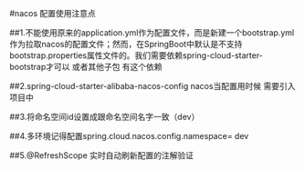 #nacos 配置使用注意点

##1.不能使用原来的application.yml作为配置文件，而是新建一个bootstrap.yml作为拉取nacos的配置文件；然而，在SpringBoot中默认是不支持bootstrap.properties属性文件的。我们需要依赖spring-cloud-starter-bootstrap才可以 或者其他子包 有这个依赖

##2.spring-cloud-starter-alibaba-nacos-config nacos当配置用时候 需要引入项目中

##3.将命名空间id设置成跟命名空间名字一致（dev）

##4.多环境记得配置spring.cloud.nacos.config.namespace= dev

##5.@RefreshScope 实时自动刷新配置的注解验证